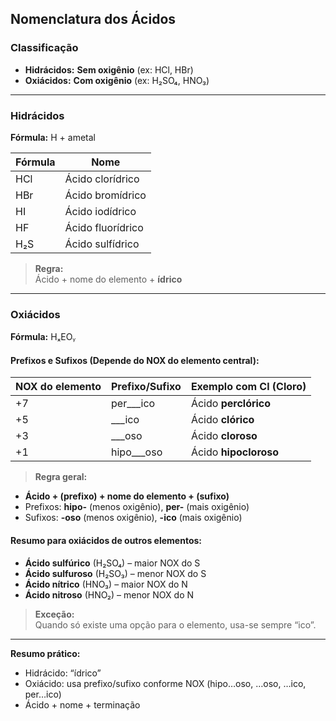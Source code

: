 ## Nomenclatura dos Ácidos

### **Classificação**
- **Hidrácidos:** **Sem oxigênio** (ex: HCl, HBr)
- **Oxiácidos:** **Com oxigênio** (ex: H₂SO₄, HNO₃)
    

---

### **Hidrácidos**

**Fórmula:** H + ametal

|Fórmula|Nome|
|---|---|
|HCl|Ácido clorídrico|
|HBr|Ácido bromídrico|
|HI|Ácido iodídrico|
|HF|Ácido fluorídrico|
|H₂S|Ácido sulfídrico|

> **Regra:**  
> Ácido + nome do elemento + **ídrico**

---

### **Oxiácidos**

**Fórmula:** HₓEOᵧ
#### **Prefixos e Sufixos (Depende do NOX do elemento central):**

|NOX do elemento|Prefixo/Sufixo|Exemplo com Cl (Cloro)|
|---|---|---|
|+7|per___ico|Ácido **perclórico**|
|+5|___ico|Ácido **clórico**|
|+3|___oso|Ácido **cloroso**|
|+1|hipo___oso|Ácido **hipocloroso**|

> **Regra geral:**
- **Ácido + (prefixo) + nome do elemento + (sufixo)**
- Prefixos: **hipo-** (menos oxigênio), **per-** (mais oxigênio)
- Sufixos: **-oso** (menos oxigênio), **-ico** (mais oxigênio)

#### **Resumo para oxiácidos de outros elementos:**

- **Ácido sulfúrico** (H₂SO₄) – maior NOX do S
- **Ácido sulfuroso** (H₂SO₃) – menor NOX do S
- **Ácido nítrico** (HNO₃) – maior NOX do N
- **Ácido nitroso** (HNO₂) – menor NOX do N

> **Exceção:**  
> Quando só existe uma opção para o elemento, usa-se sempre “ico”.

---

**Resumo prático:**

- Hidrácido: “ídrico”
- Oxiácido: usa prefixo/sufixo conforme NOX (hipo…oso, …oso, …ico, per…ico)
- Ácido + nome + terminação